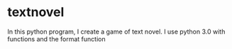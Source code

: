 # textnovel
In this python program, I create a game of text novel. I use python 3.0 with functions and the format function
